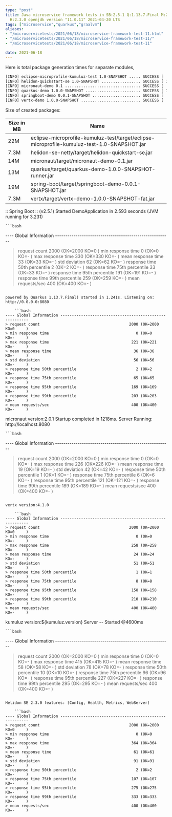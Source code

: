 ```yaml
---
type: "post"
title: Java microservice framework tests in SB:2.5.1 Q:1.13.7.Final M:2.5.6 V:4.1.0
  H:2.3.0 openjdk version "11.0.11" 2021-04-20 LTS
tags: ["microservice","quarkus","graalvm"]
aliases:
- "/microservicetests/2021/06/18/microservice-framework-test-11.html"
- "/microservicetests/2021/06/18/microservice-framework-test-11/"
- "/microservicetests/2021/06/18/microservice-framework-test-11"

date: 2021-06-18
---
```

 
Here is total package generation times for separate modules,
```bash
[INFO] eclipse-microprofile-kumuluz-test 1.0-SNAPSHOT ..... SUCCESS [  4.398 s]
[INFO] helidon-quickstart-se 1.0-SNAPSHOT ................. SUCCESS [ 12.158 s]
[INFO] micronaut-demo 0.1 ................................. SUCCESS [  8.252 s]
[INFO] quarkus-demo 1.0.0-SNAPSHOT ........................ SUCCESS [ 17.211 s]
[INFO] springboot-demo 0.0.1-SNAPSHOT ..................... SUCCESS [  8.865 s]
[INFO] vertx-demo 1.0.0-SNAPSHOT .......................... SUCCESS [  5.089 s]
```
Size of created packages:

| Size in MB |  Name |
|------------|-------|
| 22M | eclipse-microprofile-kumuluz-test/target/eclipse-microprofile-kumuluz-test-1.0-SNAPSHOT.jar |
| 7.3M | helidon-se-netty/target/helidon-quickstart-se.jar |
| 14M | micronaut/target/micronaut-demo-0.1.jar |
| 13M | quarkus/target/quarkus-demo-1.0.0-SNAPSHOT-runner.jar |
| 19M | spring-boot/target/springboot-demo-0.0.1-SNAPSHOT.jar |
| 7.3M | vertx/target/vertx-demo-1.0.0-SNAPSHOT-fat.jar |


:: Spring Boot :: (v2.5.1) Started DemoApplication in 2.593 seconds (JVM running for 3.231)

    ```bash
---- Global Information --------------------------------------------------------
> request count                                       2000 (OK=2000   KO=0     )
> min response time                                      0 (OK=0      KO=-     )
> max response time                                    330 (OK=330    KO=-     )
> mean response time                                    33 (OK=33     KO=-     )
> std deviation                                         62 (OK=62     KO=-     )
> response time 50th percentile                          2 (OK=2      KO=-     )
> response time 75th percentile                         33 (OK=33     KO=-     )
> response time 95th percentile                        191 (OK=191    KO=-     )
> response time 99th percentile                        259 (OK=259    KO=-     )
> mean requests/sec                                    400 (OK=400    KO=-     )
```

powered by Quarkus 1.13.7.Final) started in 1.241s. Listening on: http://0.0.0.0:8080

    ```bash
---- Global Information --------------------------------------------------------
> request count                                       2000 (OK=2000   KO=0     )
> min response time                                      0 (OK=0      KO=-     )
> max response time                                    221 (OK=221    KO=-     )
> mean response time                                    36 (OK=36     KO=-     )
> std deviation                                         56 (OK=56     KO=-     )
> response time 50th percentile                          2 (OK=2      KO=-     )
> response time 75th percentile                         65 (OK=65     KO=-     )
> response time 95th percentile                        169 (OK=169    KO=-     )
> response time 99th percentile                        203 (OK=203    KO=-     )
> mean requests/sec                                    400 (OK=400    KO=-     )
```

micronaut version:2.0.1 Startup completed in 1218ms. Server Running: http://localhost:8080

    ```bash
---- Global Information --------------------------------------------------------
> request count                                       2000 (OK=2000   KO=0     )
> min response time                                      0 (OK=0      KO=-     )
> max response time                                    226 (OK=226    KO=-     )
> mean response time                                    19 (OK=19     KO=-     )
> std deviation                                         42 (OK=42     KO=-     )
> response time 50th percentile                          1 (OK=1      KO=-     )
> response time 75th percentile                          6 (OK=6      KO=-     )
> response time 95th percentile                        121 (OK=121    KO=-     )
> response time 99th percentile                        189 (OK=189    KO=-     )
> mean requests/sec                                    400 (OK=400    KO=-     )
```

vertx version:4.1.0

    ```bash
---- Global Information --------------------------------------------------------
> request count                                       2000 (OK=2000   KO=0     )
> min response time                                      0 (OK=0      KO=-     )
> max response time                                    258 (OK=258    KO=-     )
> mean response time                                    24 (OK=24     KO=-     )
> std deviation                                         51 (OK=51     KO=-     )
> response time 50th percentile                          1 (OK=1      KO=-     )
> response time 75th percentile                          8 (OK=8      KO=-     )
> response time 95th percentile                        158 (OK=158    KO=-     )
> response time 99th percentile                        210 (OK=210    KO=-     )
> mean requests/sec                                    400 (OK=400    KO=-     )
```

kumuluz version:${kumuluz.version} Server -- Started @4600ms

    ```bash
---- Global Information --------------------------------------------------------
> request count                                       2000 (OK=2000   KO=0     )
> min response time                                      0 (OK=0      KO=-     )
> max response time                                    415 (OK=415    KO=-     )
> mean response time                                    58 (OK=58     KO=-     )
> std deviation                                         78 (OK=78     KO=-     )
> response time 50th percentile                         10 (OK=10     KO=-     )
> response time 75th percentile                         96 (OK=96     KO=-     )
> response time 95th percentile                        227 (OK=227    KO=-     )
> response time 99th percentile                        295 (OK=295    KO=-     )
> mean requests/sec                                    400 (OK=400    KO=-     )
```

Helidon SE 2.3.0 features: [Config, Health, Metrics, WebServer]

    ```bash
---- Global Information --------------------------------------------------------
> request count                                       2000 (OK=2000   KO=0     )
> min response time                                      0 (OK=0      KO=-     )
> max response time                                    364 (OK=364    KO=-     )
> mean response time                                    61 (OK=61     KO=-     )
> std deviation                                         91 (OK=91     KO=-     )
> response time 50th percentile                          2 (OK=2      KO=-     )
> response time 75th percentile                        107 (OK=107    KO=-     )
> response time 95th percentile                        275 (OK=275    KO=-     )
> response time 99th percentile                        333 (OK=333    KO=-     )
> mean requests/sec                                    400 (OK=400    KO=-     )
```
